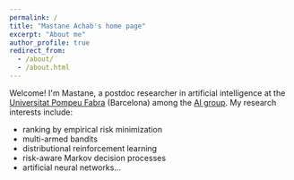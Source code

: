 ```yaml
---
permalink: /
title: "Mastane Achab's home page"
excerpt: "About me"
author_profile: true
redirect_from:
  - /about/
  - /about.html
---
```


Welcome! I'm Mastane, a postdoc researcher in artificial intelligence at the <a href='https://www.upf.edu/'>Universitat Pompeu Fabra</a> (Barcelona)
among the <a href='https://www.upf.edu/web/ai-ml/'>AI group</a>. My research interests include:
* ranking by empirical risk minimization
* multi-armed bandits
* distributional reinforcement learning
* risk-aware Markov decision processes
* artificial neural networks...
